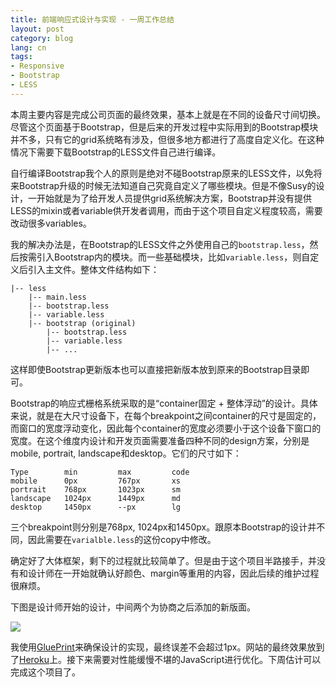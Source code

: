 ```yaml
---
title: 前端响应式设计与实现 - 一周工作总结
layout: post
category: blog
lang: cn
tags:
- Responsive
- Bootstrap
- LESS
---
```


本周主要内容是完成公司页面的最终效果，基本上就是在不同的设备尺寸间切换。尽管这个页面基于Bootstrap，但是后来的开发过程中实际用到的Bootstrap模块并不多，只有它的grid系统略有涉及，但很多地方都进行了高度自定义化。在这种情况下需要下载Bootstrap的LESS文件自己进行编译。

自行编译Bootstrap我个人的原则是绝对不碰Bootstrap原来的LESS文件，以免将来Bootstrap升级的时候无法知道自己究竟自定义了哪些模块。但是不像Susy的设计，一开始就是为了给开发人员提供grid系统解决方案，Bootstrap并没有提供LESS的mixin或者variable供开发者调用，而由于这个项目自定义程度较高，需要改动很多variables。

我的解决办法是，在Bootstrap的LESS文件之外使用自己的`bootstrap.less`，然后按需引入Bootstrap内的模块。而一些基础模块，比如`variable.less`，则自定义后引入主文件。整体文件结构如下：

```
|-- less
	|-- main.less
	|-- bootstrap.less
	|-- variable.less
	|-- bootstrap (original)
		|-- bootstrap.less
		|-- variable.less
		|-- ...
```

这样即使Bootstrap更新版本也可以直接把新版本放到原来的Bootstrap目录即可。

Bootstrap的响应式栅格系统采取的是“container固定 + 整体浮动”的设计。具体来说，就是在大尺寸设备下，在每个breakpoint之间container的尺寸是固定的，而窗口的宽度浮动变化，因此每个container的宽度必须要小于这个设备下窗口的宽度。在这个维度内设计和开发页面需要准备四种不同的design方案，分别是mobile, portrait, landscape和desktop。它们的尺寸如下：

```
Type		min			max			code		
mobile		0px			767px		xs		
portrait	768px		1023px		sm
landscape	1024px		1449px		md
desktop		1450px		--px		lg
```	

三个breakpoint则分别是768px, 1024px和1450px。跟原本Bootstrap的设计并不同，因此需要在`varialble.less`的这份copy中修改。

确定好了大体框架，剩下的过程就比较简单了。但是由于这个项目半路接手，并没有和设计师在一开始就确认好颜色、margin等重用的内容，因此后续的维护过程很麻烦。

下图是设计师开始的设计，中间两个为协商之后添加的新版面。

![](/media/blog/3.jpg)

我使用[GluePrint](http://glueprintapp.com/)来确保设计的实现，最终误差不会超过1px。网站的最终效果放到了[Heroku](http://bg-company-page.herokuapp.com/)上。接下来需要对性能缓慢不堪的JavaScript进行优化。下周估计可以完成这个项目了。